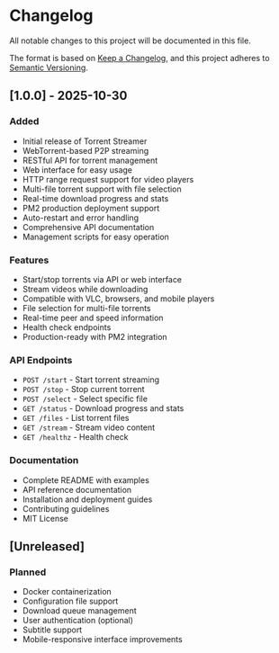 # Changelog

All notable changes to this project will be documented in this file.

The format is based on [Keep a Changelog](https://keepachangelog.com/en/1.0.0/),
and this project adheres to [Semantic Versioning](https://semver.org/spec/v2.0.0.html).

## [1.0.0] - 2025-10-30

### Added
- Initial release of Torrent Streamer
- WebTorrent-based P2P streaming
- RESTful API for torrent management
- Web interface for easy usage
- HTTP range request support for video players
- Multi-file torrent support with file selection
- Real-time download progress and stats
- PM2 production deployment support
- Auto-restart and error handling
- Comprehensive API documentation
- Management scripts for easy operation

### Features
- Start/stop torrents via API or web interface
- Stream videos while downloading
- Compatible with VLC, browsers, and mobile players
- File selection for multi-file torrents
- Real-time peer and speed information
- Health check endpoints
- Production-ready with PM2 integration

### API Endpoints
- `POST /start` - Start torrent streaming
- `POST /stop` - Stop current torrent
- `POST /select` - Select specific file
- `GET /status` - Download progress and stats
- `GET /files` - List torrent files
- `GET /stream` - Stream video content
- `GET /healthz` - Health check

### Documentation
- Complete README with examples
- API reference documentation
- Installation and deployment guides
- Contributing guidelines
- MIT License

## [Unreleased]

### Planned
- Docker containerization
- Configuration file support
- Download queue management
- User authentication (optional)
- Subtitle support
- Mobile-responsive interface improvements
